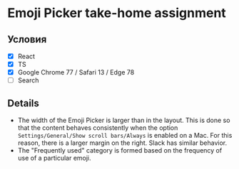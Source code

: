 # Emoji Picker take-home assignment

## Условия

- [x] React
- [x] TS
- [x] Google Chrome 77 / Safari 13 / Edge 78
- [ ] Search

## Details
- The width of the Emoji Picker is larger than in the layout. This is done so that the content behaves consistently when the option `Settings/General/Show scroll bars/Always` is enabled on a Mac. For this reason, there is a larger margin on the right. Slack has similar behavior.
- The "Frequently used" category is formed based on the frequency of use of a particular emoji.
